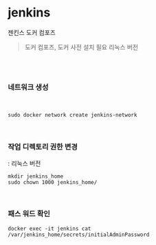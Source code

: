 # jenkins
젠킨스 도커 컴포즈

> 도커 컴포즈, 도커 사전 설치 필요
> 리눅스 버전


<br>
<br>


### 네트워크 생성

<br>

```
sudo docker network create jenkins-network

```

<br>


### 작업 디렉토리 권한 변경
: 리눅스 버전
```
mkdir jenkins_home
sudo chown 1000 jenkins_home/

```

<br>

### 패스 워드 확인
```
docker exec -it jenkins cat /var/jenkins_home/secrets/initialAdminPassword

```
